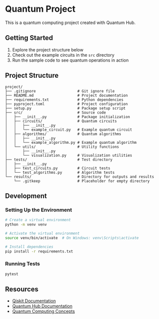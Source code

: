 # Quantum Project

This is a quantum computing project created with Quantum Hub.

## Getting Started

1. Explore the project structure below
2. Check out the example circuits in the `src` directory
3. Run the sample code to see quantum operations in action

## Project Structure

```
project/
├── .gitignore                   # Git ignore file
├── README.md                    # Project documentation
├── requirements.txt             # Python dependencies
├── pyproject.toml               # Project configuration
├── setup.py                     # Package setup script
├── src/                         # Source code
│   ├── __init__.py              # Package initialization
│   ├── circuits/                # Quantum circuits
│   │   ├── __init__.py          
│   │   └── example_circuit.py   # Example quantum circuit
│   ├── algorithms/              # Quantum algorithms
│   │   ├── __init__.py          
│   │   └── example_algorithm.py # Example quantum algorithm
│   └── utils/                   # Utility functions
│       ├── __init__.py          
│       └── visualization.py     # Visualization utilities
├── tests/                       # Test directory
│   ├── __init__.py              
│   ├── test_circuits.py         # Circuit tests
│   └── test_algorithms.py       # Algorithm tests
└── results/                     # Directory for outputs and results
    └── .gitkeep                 # Placeholder for empty directory
```

## Development

### Setting Up the Environment

```bash
# Create a virtual environment
python -m venv venv

# Activate the virtual environment
source venv/bin/activate  # On Windows: venv\Scripts\activate

# Install dependencies
pip install -r requirements.txt
```

### Running Tests

```bash
pytest
```

## Resources

- [Qiskit Documentation](https://qiskit.org/documentation/)
- [Quantum Hub Documentation](https://docs.quantumhub.example.com/)
- [Quantum Computing Concepts](https://quantum-computing.ibm.com/)
